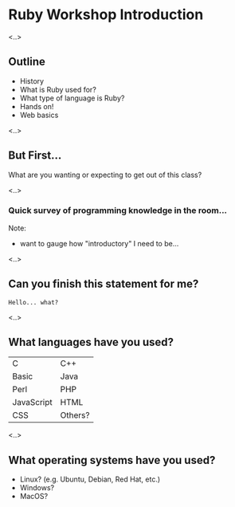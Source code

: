# Ruby Workshop Introduction

<..>

## Outline

* History
* What is Ruby used for?
* What type of language is Ruby?
* Hands on!
* Web basics

<..>

## But First...

What are you wanting or expecting to get out of this class?

<..>

### Quick survey of programming knowledge in the room...

Note:
- want to gauge how "introductory" I need to be...

<..>

## Can you finish this statement for me?

```
Hello... what?
```

<..>

## What languages have you used?

|            |         |
| ---------- | ------- |
| C          | C++     |
| Basic      | Java    |
| Perl       | PHP     |
| JavaScript | HTML    |
| CSS        | Others? |

<..>

## What operating systems have you used?

* Linux? (e.g. Ubuntu, Debian, Red Hat, etc.)
* Windows?
* MacOS?
